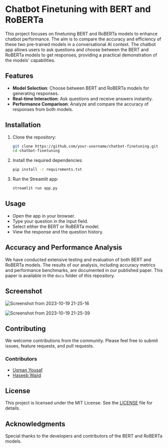 # Chatbot Finetuning with BERT and RoBERTa

This project focuses on finetuning BERT and RoBERTa models to enhance chatbot performance. The aim is to compare the accuracy and efficiency of these two pre-trained models in a conversational AI context. The chatbot app allows users to ask questions and choose between the BERT and RoBERTa models to get responses, providing a practical demonstration of the models' capabilities.

## Features

- **Model Selection**: Choose between BERT and RoBERTa models for generating responses.
- **Real-time Interaction**: Ask questions and receive answers instantly.
- **Performance Comparison**: Analyze and compare the accuracy of responses from both models.

## Installation

1. Clone the repository:
    ```bash
    git clone https://github.com/your-username/chatbot-finetuning.git
    cd chatbot-finetuning
    ```

2. Install the required dependencies:
    ```bash
    pip install -r requirements.txt
    ```

3. Run the Streamlit app:
    ```bash
    streamlit run app.py
    ```

## Usage

- Open the app in your browser.
- Type your question in the input field.
- Select either the BERT or RoBERTa model.
- View the response and the question history.

## Accuracy and Performance Analysis

We have conducted extensive testing and evaluation of both BERT and RoBERTa models. The results of our analysis, including accuracy metrics and performance benchmarks, are documented in our published paper. This paper is available in the `docs` folder of this repository.

## Screenshot

![Screenshot from 2023-10-19 21-25-16](https://github.com/user-attachments/assets/9f5ed316-3b80-4636-8370-824164a7e28a)

![Screenshot from 2023-10-19 21-25-39](https://github.com/user-attachments/assets/991001f0-a85e-4ce4-9028-646cdd85678a)

## Contributing

We welcome contributions from the community. Please feel free to submit issues, feature requests, and pull requests.

### Contributors

- [Usman Yousaf](https://github.com/usmanyousaaf)
- [Haseeb Wajid](https://github.com/Hasibwajid)

## License

This project is licensed under the MIT License. See the [LICENSE](LICENSE) file for details.

## Acknowledgments

Special thanks to the developers and contributors of the BERT and RoBERTa models.
